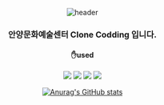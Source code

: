<div align="center">

![header](https://capsule-render.vercel.app/api?type=waving&color=auto&height=250&section=header&text=project_01&fontSize=80)

### 안양문화예술센터 Clone Codding 입니다.

#### ✋used

<img src="https://img.shields.io/badge/HTML-E34F26?style=flat-square&logo=HTML5&logoColor=white"/> <img src="https://img.shields.io/badge/scss-CC6699?style=flat-square&logo=Sass&logoColor=white"/> <img src="https://img.shields.io/badge/JavaScript-F7DF1E?style=flat-square&logo=JavaScript&logoColor=white"/> <img src="https://img.shields.io/badge/jQuery-0769AD?style=flat-square&logo=jQuery&logoColor=white"/>

[![Anurag's GitHub stats](https://github-readme-stats.vercel.app/api?username=Imsuooo)](https://github.com/Imsuooo/github-readme-stats)
</div>
